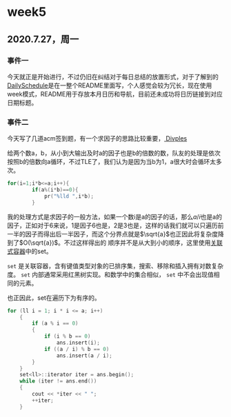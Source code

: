 # week5

## 2020.7.27，周一

### 事件一

今天就正是开始进行，不过仍旧在纠结对于每日总结的放置形式，对于了解到的[DailySchedule](https://github.com/nlxxh/DailySchedule)是在一整个README里面写，个人感觉会较为冗长，现在使用week模式，README用于存放本月日历和导航，目前还未成功将日历链接到对应日期标题。

### 事件二

今天写了几道acm签到题，有一个求因子的思路比较重要，[ Divples](https://codeforces.com/gym/102302/problem/B)

给两个数a，b，从小到大输出及时a的因子也是b的倍数的数，队友的处理是依次按照b的倍数向a循环，不过TLE了，我们认为是因为当b为1，a很大时会循环太多次。

```c++
for(i=1;i*b<=a;i++){
		if(a%(i*b)==0){
			pr("%lld ",i*b);
		}
```
我的处理方式是求因子的一般方法，如果一个数i是a的因子的话，那么$a/i$也是a的因子，正如对于6来说，1是因子6也是，2是3也是，这样的话我们就可以只遍历前一半的因子而得出后一半因子，而这个分界点就是$\sqrt{a}$也正因此将复杂度降到了$O(\sqrt{a})$。不过这样得出的 顺序并不是从大到小的顺序，这里使用[关联式容器](https://oi-wiki.org/lang/csl/associative-container/)中的set。

`set` 是关联容器，含有键值类型对象的已排序集，搜索、移除和插入拥有对数复杂度。 `set` 内部通常采用红黑树实现。和数学中的集合相似， `set` 中不会出现值相同的元素。

也正因此，set在遍历下为有序的。

```c++
for (ll i = 1; i * i <= a; i++)
    {
        if (a % i == 0)
        {
            if (i % b == 0)
                ans.insert(i);
            if ((a / i) % b == 0)
                ans.insert(a / i);
        }
    }
    set<ll>::iterator iter = ans.begin();
    while (iter != ans.end())
    {
        cout << *iter << " ";
        ++iter;
    }
```

